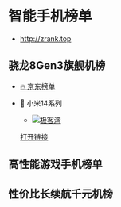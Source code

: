 # 智能手机榜单 
- <http://zrank.top>

## 骁龙8Gen3旗舰机榜
- [🔥 京东榜单](https://jingfen.jd.com/item?_blank&u_act_p=union-activity&union_page_id=261786&utm_campaign=t_1001147581)

- 🌟 小米14系列
    - [![极客湾](https://i0.hdslb.com/bfs/archive/2d87d01dd71b375c4cb07da3e1426a992095c54a.jpg)](https://player.bilibili.com/player.html?_blank&aid=235003754&bvid=BV1me411R7Ha&cid=1311287114&p=1)

    <a href="https://baidu.com" target="_blank">打开链接</a>
    
   

## 高性能游戏手机榜单

## 性价比长续航千元机榜
